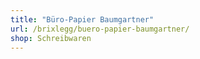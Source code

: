 ```yaml
---
title: "Büro-Papier Baumgartner"
url: /brixlegg/buero-papier-baumgartner/
shop: Schreibwaren
---
```

